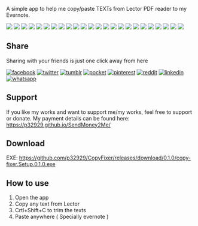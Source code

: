 A simple app to help me copy/paste TEXTs from Lector PDF reader to my Evernote.

[![](https://badgen.net/github/release/p32929/CopyFixer)]() [![](https://badgen.net/github/release/p32929/CopyFixer/stable)]() [![](https://badgen.net/github/tag/p32929/CopyFixer)]() [![](https://badgen.net/github/watchers/p32929/CopyFixer)]() [![](https://badgen.net/github/checks/p32929/CopyFixer)]() [![](https://badgen.net/github/status/p32929/CopyFixer)]() [![](https://badgen.net/github/stars/p32929/CopyFixer)]() [![](https://badgen.net/github/forks/p32929/CopyFixer)]() [![](https://badgen.net/github/issues/p32929/CopyFixer)]() [![](https://badgen.net/github/open-issues/p32929/CopyFixer)]() [![](https://badgen.net/github/closed-issues/p32929/CopyFixer)]() [![](https://badgen.net/github/label-issues/p32929/CopyFixer/help-wanted/open)]() [![](https://badgen.net/github/prs/p32929/CopyFixer)]() [![](https://badgen.net/github/open-prs/p32929/CopyFixer)]() [![](https://badgen.net/github/closed-prs/p32929/CopyFixer)]() [![](https://badgen.net/github/merged-prs/p32929/CopyFixer)]() [![](https://badgen.net/github/commits/p32929/CopyFixer)]() [![](https://badgen.net/github/last-commit/p32929/CopyFixer)]() [![](https://badgen.net/github/branches/p32929/CopyFixer)]() [![](https://badgen.net/github/releases/p32929/CopyFixer)]() [![](https://badgen.net/github/tags/p32929/CopyFixer)]() [![](https://badgen.net/github/license/p32929/CopyFixer)]() [![](https://badgen.net/github/contributors/p32929/CopyFixer)]() [![](https://badgen.net/github/dependents-pkg/p32929/CopyFixer)]() 

## Share
Sharing with your friends is just one click away from here

[![facebook](https://image.flaticon.com/icons/png/32/124/124010.png)](https://www.facebook.com/sharer/sharer.php?u=https://github.com/p32929/CopyFixer)
[![twitter](https://image.flaticon.com/icons/png/32/124/124021.png)](https://twitter.com/intent/tweet?source=https://github.com/p32929/CopyFixer)
[![tumblr](https://image.flaticon.com/icons/png/32/124/124012.png)](https://www.tumblr.com/share?v=3&u=https://github.com/p32929/CopyFixer)
[![pocket](https://image.flaticon.com/icons/png/32/732/732238.png)](https://getpocket.com/save?url=https://github.com/p32929/CopyFixer)
[![pinterest](https://image.flaticon.com/icons/png/32/124/124039.png)](https://pinterest.com/pin/create/button/?url=https://github.com/p32929/CopyFixer)
[![reddit](https://image.flaticon.com/icons/png/32/2111/2111589.png)](https://www.reddit.com/submit?url=https://github.com/p32929/CopyFixer)
[![linkedin](https://image.flaticon.com/icons/png/32/1409/1409945.png)](https://www.linkedin.com/shareArticle?mini=true&url=https://github.com/p32929/CopyFixer)
[![whatsapp](https://image.flaticon.com/icons/png/32/733/733585.png)](https://api.whatsapp.com/send?text=https://github.com/p32929/CopyFixer)

## Support
If you like my works and want to support me/my works, feel free to support or donate. My payment details can be found here: https://p32929.github.io/SendMoney2Me/

## Download
EXE: https://github.com/p32929/CopyFixer/releases/download/0.1.0/copy-fixer.Setup.0.1.0.exe

## How to use
1. Open the app
2. Copy any text from Lector
3. Crtl+Shift+C to trim the texts
4. Paste anywhere ( Specially evernote )
